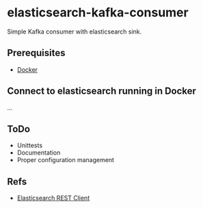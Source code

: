 # elasticsearch-kafka-consumer

Simple Kafka consumer with elasticsearch sink.

## Prerequisites

- [Docker](https://www.docker.com/)

## Connect to elasticsearch running in Docker

...

## ToDo

- Unittests
- Documentation
- Proper configuration management

## Refs

- [Elasticsearch REST Client](https://www.elastic.co/guide/en/elasticsearch/client/java-rest/current/java-rest-high-supported-apis.html)
